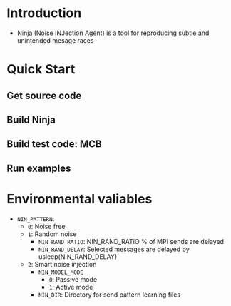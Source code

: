 # Introduction

 * Ninja (Noise INJection Agent) is a tool for reproducing subtle and unintended mesage races

# Quick Start

## Get source code

## Build Ninja

## Build test code: MCB

## Run examples

# Environmental valiables

 * `NIN_PATTERN`: 
     * `0`: Noise free
     * `1`: Random noise
       * `NIN_RAND_RATIO`: NIN_RAND_RATIO % of MPI sends are delayed
       * `NIN_RAND_DELAY`: Selected messages are delayed by usleep(NIN_RAND_DELAY)
     * `2`: Smart noise injection
       * `NIN_MODEL_MODE`
       	 * `0`: Passive mode
       	 * `1`: Active mode
       * `NIN_DIR`: Directory for send pattern learning files
